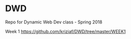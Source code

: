 # DWD
Repo for Dynamic Web Dev class - Spring 2018

Week 1
https://github.com/kriziaf/DWD/tree/master/WEEK1

